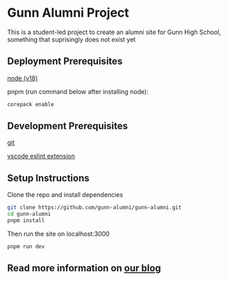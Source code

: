 # Gunn Alumni Project
This is a student-led project to create an alumni site for Gunn High School, something that suprisingly does not exist yet

## Deployment Prerequisites
[node (v18)](https://nodejs.org/en/download/)

pnpm (run command below after installing node):
```bash
corepack enable
```

## Development Prerequisites
[git](https://git-scm.com/downloads)

[vscode eslint extension](https://marketplace.visualstudio.com/items?itemName=dbaeumer.vscode-eslint)

## Setup Instructions
Clone the repo and install dependencies
```bash
git clone https://github.com/gunn-alumni/gunn-alumni.git
cd gunn-alumni
pnpm install
```
Then run the site on localhost:3000
```bash
pnpm run dev
```

## Read more information on [our blog](https://blog.gunnhigh.school)
